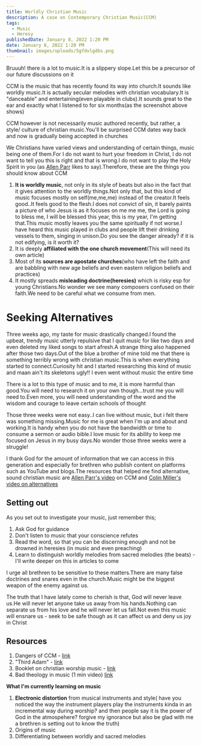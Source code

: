 ```yaml
---
title: Worldly Christian Music
description: A case on Contemporary Christian Music(CCM)
tags:
  - Music
  - Heresy
publishedDate: January 8, 2022 1:20 PM
date: January 8, 2022 1:20 PM
thumbnail: images/uploads/5gfdvlgdbs.png
---
```

Bruuuh! there is a lot to music.It is a slippery slope.Let this be a precursor of our future discussions on it

CCM is the music that has recently found its way into church.It sounds like worldly music.It is actually secular melodies with christian vocabulary.It is "danceable" and entertaining(even playable in clubs).It sounds great to the ear and exactly what I listened to for six months(as the screenshot above shows)

CCM  however is not necessarily music authored recently, but rather, a style/ culture of christian music.You'll be surprised CCM dates way back and now is gradually being accepted in churches

We Christians have varied views and understanding of certain things, music being one of them.For I do not want to hurt your freedom in Christ, I do not want to tell you this is right and that is wrong.I do not want to play the Holy Spirit in you (as [Allen Parr](https://www.youtube.com/user/thebeatagp) likes to say).Therefore, these are the things you should know about CCM

1. **It is worldly music**, not only in its style of beats but also in the fact that it gives attention to the worldly things.Not only that, but this kind of music focuses mostly on self(me,me,me) instead of the creator.It feels good..It feels good to the flesh.I does not convict of sin, it barely  paints a picture of who Jesus is as it focuses on me me me, the Lord is going to bless me, I will be blessed this year, this is my year, I'm getting that.This music mostly leaves you the same spiritually if not worse.I have heard this music played in clubs and people lift their drinking vessels to them, singing in unison.Do you see the danger already? if it is not edifying, is it worth it?
2. It is deeply **affiliated with the one church movement**(This will need its own article)
3. Most of its **sources are apostate churches**(who have left the faith and are babbling with new age beliefs and even eastern religion beliefs and practices)
4. It mostly spreads **misleading doctrine(heresies)** which is risky esp for young Christians.No wonder we see many composers confused on their faith.We need to be careful what we consume from men.

# Seeking Alternatives

Three weeks ago, my taste for music drastically changed.I found the upbeat, trendy music utterly repulsive that I quit music for like two days and  even deleted my liked songs to start afresh.A strange thing also happened after those two days.Out of the blue a brother of mine told me that there is something terribly wrong with christian music.This is when everything started to connect.Curiosity hit and I started researching this kind of music and maan ain't its skeletons ugly!! I even went without music the entire time

There is a lot to this type of music and to me, it is more harmful than good.You will need to research it on your own though...trust me you will need to.Even more, you will need understanding of the word and the wisdom and courage to leave certain schools of thought

Those three weeks were not easy..I can live without music, but i felt there was something missing.Music for me is great when I'm up and about and working.It is handy when you do not have the bandwidth or time to consume a sermon or audio bible.I love music for its ability to keep me focused on Jesus in my busy days.No wonder those three weeks were a struggle!

I thank God for the amount of information that we can access in this generation and especially for brethren who publish content on platforms such as YouTube and blogs.The resources that helped me find alternative, sound christian music are [Allen Parr's video](https://www.youtube.com/watch?v=wi4RADE4zL0) on CCM and [Colin Miller's video on alternatives](https://www.youtube.com/watch?v=iI1ZApuG2Io)

## Setting out

As you set out to investigate your music, just remember this;

1. Ask God for guidance
2. Don't listen to music that your conscience refutes
3. Read the word, so that you can be discerning enough and not be drowned in heresies (in music and even preaching)
4. Learn to distinguish worldly melodies from sacred melodies (the beats) - I'll write deeper on this in articles to come

I urge all brethren to be sensitive to these matters.There are many false doctrines and snares even in the church.Music might be the biggest weapon of the enemy against us.

The truth that I have lately come to cherish is that, God will never leave us.He will never let anyone take us away from his hands.Nothing can separate us from his love and he will never let us fall.Not even this music will ensnare us - seek to be safe though as it can affect us  and deny us joy in Christ

## Resources

1. Dangers of CCM - [link](https://www.youtube.com/playlist?list=PLfiFUjkQFWzd8Nv3dSsezYviSvEHb1r2e)
2. "Third Adam" - [link](https://www.youtube.com/watch?v=pc7C0ZxDWUA&list=PLYltRndgBlAu-bP_2dLU24Ag-3SkrBHTe&index=4)
3. Booklet on christian worship music - [link](http://www.e-hope4all.info/media-eng/MusicAndWorshipWeb.pdf)
4. Bad theology in music (1 min video) [link](https://youtu.be/VAw_TQx-7rM)

**What I'm currently learning on music**

1. **Electronic distortion** from musical instruments and style( have you noticed the way the instrument players play the instruments kinda in an incremental way during worship? and then people say it is the power of God in the atmospehere? forgive my ignorance but also be glad with me a brethren is setting out to know the truth)
2. Origins of music
3. Differentiating between worldly and sacred melodies